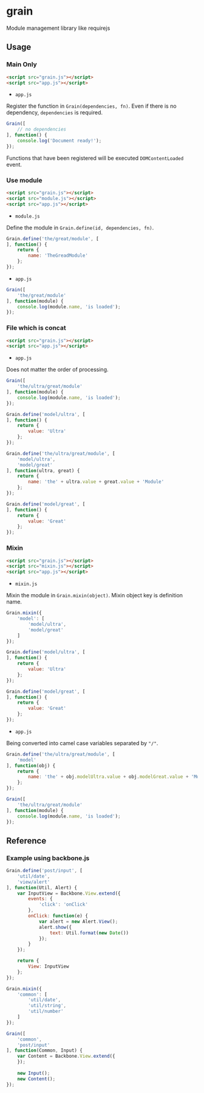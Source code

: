 # grain

Module management library like requirejs  

## Usage

### Main Only

```HTML
<script src="grain.js"></script>
<script src="app.js"></script>
```

* `app.js`

Register the function in `Grain(dependencies, fn)`. Even if there is no dependency, `dependencies` is required.

```Javascript
Grain([
	// no dependencies
], function() {
	console.log('Document ready!');
});
```

Functions that have been registered will be executed `DOMContentLoaded` event.

### Use module

```HTML
<script src="grain.js"></script>
<script src="module.js"></script>
<script src="app.js"></script>
```

* `module.js`

Define the module in `Grain.define(id, dependencies, fn)`.

```Javascript
Grain.define('the/great/module', [
], function() {
	return {
		name: 'TheGreadModule'
	};
});
```

* `app.js`

```Javascript
Grain([
	'the/great/module'
], function(module) {
	console.log(module.name, 'is loaded');
});
```

### File which is concat

```HTML
<script src="grain.js"></script>
<script src="app.js"></script>
```

* `app.js`

Does not matter the order of processing.

```Javascript
Grain([
	'the/ultra/great/module'
], function(module) {
	console.log(module.name, 'is loaded');
});

Grain.define('model/ultra', [
], function() {
	return {
		value: 'Ultra'
	};
});

Grain.define('the/ultra/great/module', [
	'model/ultra',
	'model/great'
], function(ultra, great) {
	return {
		name: 'the' + ultra.value + great.value + 'Module'
	};
});

Grain.define('model/great', [
], function() {
	return {
		value: 'Great'
	};
});
```

### Mixin

```HTML
<script src="grain.js"></script>
<script src="mixin.js"></script>
<script src="app.js"></script>
```

* `mixin.js`

Mixin the module in `Grain.mixin(object)`. Mixin object key is definition name.

```Javascript
Grain.mixin({
	'model': [
		'model/ultra',
		'model/great'
	]
});

Grain.define('model/ultra', [
], function() {
	return {
		value: 'Ultra'
	};
});

Grain.define('model/great', [
], function() {
	return {
		value: 'Great'
	};
});
```

* `app.js`

Being converted into camel case variables separated by `"/"`.

```Javascript
Grain.define('the/ultra/great/module', [
	'model'
], function(obj) {
	return {
		name: 'the' + obj.modelUltra.value + obj.modelGreat.value + 'Module'
	};
});

Grain([
	'the/ultra/great/module'
], function(module) {
	console.log(module.name, 'is loaded');
});
```

## Reference

### Example using backbone.js

```Javascript
Grain.define('post/input', [
	'util/date',
	'view/alert'
], function(Util, Alert) {
	var InputView = Backbone.View.extend({
		events: {
			'click': 'onClick'
		},
		onClick: function(e) {
			var alert = new Alert.View();
			alert.show({
				text: Util.format(new Date())
			});
		}
	});

	return {
		View: InputView
	};
});
```

```Javascript
Grain.mixin({
	'common': [
		'util/date',
		'util/string',
		'util/number'
	]
});
```

```Javascript
Grain([
	'common',
	'post/input'
], function(Common, Input) {
	var Content = Backbone.View.extend({
	});
	
	new Input();
	new Content();
});
```
